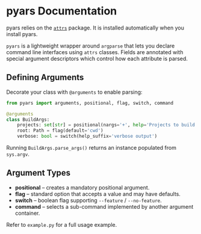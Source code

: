 # pyars Documentation

pyars relies on the [`attrs`](https://www.attrs.org/) package. It is installed automatically when you install pyars.

`pyars` is a lightweight wrapper around `argparse` that lets you declare command
line interfaces using `attrs` classes. Fields are annotated with special
argument descriptors which control how each attribute is parsed.

## Defining Arguments

Decorate your class with `@arguments` to enable parsing:

```python
from pyars import arguments, positional, flag, switch, command

@arguments
class BuildArgs:
    projects: set[str] = positional(nargs='+', help='Projects to build')
    root: Path = flag(default='cwd')
    verbose: bool = switch(help_suffix='verbose output')
```

Running `BuildArgs.parse_args()` returns an instance populated from
``sys.argv``.

## Argument Types

* **positional** – creates a mandatory positional argument.
* **flag** – standard option that accepts a value and may have defaults.
* **switch** – boolean flag supporting ``--feature`` / ``--no-feature``.
* **command** – selects a sub-command implemented by another argument
  container.

Refer to `example.py` for a full usage example.

